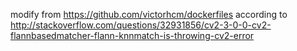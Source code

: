 modify from https://github.com/victorhcm/dockerfiles according to http://stackoverflow.com/questions/32931856/cv2-3-0-0-cv2-flannbasedmatcher-flann-knnmatch-is-throwing-cv2-error
